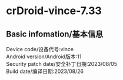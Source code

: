 # crDroid-vince-7.33

## Basic infomation/基本信息
Device code/设备代号:vince  
Android version/Android版本:11  
Security patch date/安全补丁日期:2023/08/05  
Build date/编译日期:2023/08/26 
